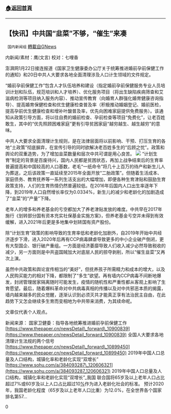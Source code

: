 ###  [:house:返回首頁](https://github.com/ourhimalayas/txt)
---

## 【快讯】中共国“韭菜”不够，“催生”来凑
` 国内新闻组` [轉載自GNews](https://gnews.org/zh-hans/795571/)

内新闻/素材：鹰(文言) 校对：七哩香

澎湃网1月22日接连报道《国家卫生健康委办公厅关于统筹推进婚前孕前保健工作的通知》和20日中共人大要求各地全面清理涉及人口计生领域的文件规定。

“婚前孕前保健工作”包含人才队伍培养和建设（指定婚前孕前保健服务专业人员培训计划和队伍，规范培训和人才培养）、优化服务项目（将出生缺陷疾病筛查和艾滋病检测等项目纳入服务内容）、推动宣传教育（向婚育人群强化婚育健康咨询指导）、提高婚育保健检查和优生健康检查普及率（积极推动婚姻登记、婚前医检，提高孕前优生健康检查和增补叶酸普及率，优先向困难家庭提供免费服务）。该通知从政策引导方面，将以往自费的婚前检查、孕前检查等项目“免费化”，让老百姓敢生，其中的“优先照顾困难家庭”更有引导贫困家庭“越穷越生、越生越穷”的意味。

中共人大要求全面清理计生规则，是在法律层面将以前影响、干预、打压生育的各地“土政策”彻底摒弃，在宣传引导的同时欲解决老百姓多生的“后顾之忧”。政策和舆论的双重造势，为了增加韭菜数量和层次中共可谓是用心良苦。
![]()![](https://gnews.org/wp-content/uploads/2021/01/image0-1-53.jpg)
“计划生育”制定的背景是百废待兴，国内人民都是贫困状态，再加上战争结束后的生育率普遍提高和中国较高的人口基数，老毛“一纸命令”将几十上百万的待产和新生儿人为葬送，之后该政策一直延续至2015年全面开放“二胎政策”。但随着生活成本、家庭债务、教育抚养等一系列生活支出的大幅增加，即便各种生育津贴和鼓励生育政策支持，人们的生育热情仍然普遍较低。在2016年后国内人口出生率逐年下降，到2019年人口自然增长率仅为0.0334%，新生儿的减少和老龄化的加剧造成了“韭菜”的“产量”下降。

老年人的增多和养老基金的亏空都加大了养老津贴发放的难度。中共早在2017年施行《划转部分国有资本充实社保基金实施方案》，但养老基金亏空并未得到有效缓解，进入2021年后更是多地集中划转国有资产股份。

除“计划生育”政策的影响导致的生育率低和老龄化加剧外，自2019年开始中共经济逐步下滑，进入2020年后再有CCP病毒肆虐导致更多的中小企业破产倒闭，更有大型国企、银行破产重组。一方面是经济萎靡导致人们收入减少必然导致税收的减少，另一方面则是中共盗国贼加大对底层人民的掠夺剥削，所以“催生韭菜”又再次上演。

虽然中共政策和舆论宣传相当的“美好”，但抚养孩子所需精力和成本的增大，以及人民购买能力的相对下降，都限制了“多生”欲望。再有墙内CCP病毒不间断地爆发，封闭管理居家隔离随时可能发生，疫情的随机性和严重性都从客观上影响了生育愿望。最后，随着爆料革命对中共病毒真相的传播以及对中共邪恶本质的揭露，墙内越来越多的民众觉醒，逐渐认识到必须灭共才能真正享有法治民主自由，在此趋势下又怎会继续多生育而变相地为中共带来消费，为其续命呢。

文章仅代表个人观点。

新闻来源：
国家卫健委：指导各地统筹推进婚前孕前保健工作
[https://www.thepaper.cn/newsDetail\_forward\_10900839](https://www.thepaper.cn/newsDetail_forward_10900839)
全国人大要求各地清理计生法规的两个信号
[https://www.thepaper.cn/newsDetail\_forward\_10899450](https://www.thepaper.cn/newsDetail_forward_10899450)
2019年中国人口总量及人口结构，城镇化率和老龄化实现“双增长”
[https://www.sohu.com/a/384093287\_120606321](https://www.sohu.com/a/384093287_120606321)
2019年中国人口总量及人口结构，城镇化率和老龄化实现“双增长”\_我国
联合国将65岁及以上老年人口占比超过7%或60岁及以上人口占比超过10[%](http://2019年中国人口总量及人口结构，城镇化率和老龄化实现“双增长”_我国)作为进入老龄化社会的标准。 预计2020年，我国老龄化程度（65岁及以上老年人口比重）为12.0%，在全世界各个国家排名第57…



0
